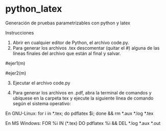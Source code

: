 # python_latex
Generación de pruebas parametrizables con python y latex


Instrucciones

1. Abrir en cualquier editor de Python, el archivo code.py.
2. Para generar los archivos .tex descomentar (quitar el #) alguna de las líneas finales
del archivo que están al final y salvar.

#ejer1(m)

#ejer2(m)


3. Ejecutar el archivo code.py

4. Para generar los archivos en .pdf, abra la terminal de comandos y ubíquese en la carpeta tex
y ejecute la siguiente línea de comando según el sistema operativo:

En GNU-Linux:
for i in *.tex; do pdflatex $i; done && rm *.aux *.log *.tex

En MS Windows:
FOR \%i IN (*.tex) DO pdflatex %i &&  DEL *.log *.aux *.out

